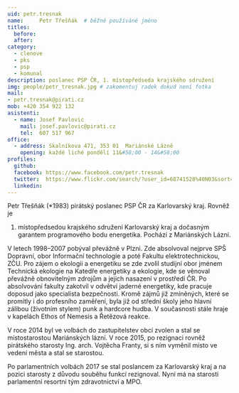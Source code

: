 ```yaml
---
uid: petr.tresnak
name:     Petr Třešňák	# běžně používáné jméno
titles:
  before:
  after:
category:
  - clenove
  - pks
  - psp
  - komunal
description: poslanec PSP ČR, 1. místopředseda krajského sdružení
img: people/petr_tresnak.jpg # zakomentuj radek dokud není fotka
mail:
- petr.tresnak@pirati.cz
mob: +420 354 922 132
asistenti:
  - name: Josef Pavlovic
    mail: josef.pavlovic@pirati.cz
    tel:  607 517 967
office: 
  - address: Skalníkova 471, 353 01  Mariánské Lázně
    opening: každé liché pondělí 11&#58;00 - 14&#58;00
profiles:
  github:
  facebook: https://www.facebook.com/petr.tresnak
  twitter:  https://www.flickr.com/search/?user_id=68741528%40N03&sort=date-taken-desc&view_all=1&text=petr%20t%C5%99e%C5%A1%C5%88%C3%A1k
  linkedin:
---
```


Petr Třešňák (\*1983) pirátský poslanec PSP ČR za Karlovarský kraj. Rovněž je
1. místopředsedou krajského sdružení Karlovarský kraj a dočasným garantem programového
bodu energetika. Pochází z Mariánských Lázní.

V letech 1998–2007 pobýval převážně v Plzni. 
Zde absolvoval nejprve SPŠ Dopravní, obor Informační technologie a 
poté Fakultu elektrotechnickou, ZČU. Pro zájem o ekologii a energetiku 
se zde zvolil studijní obor jménem Technická ekologie na Katedře energetiky a 
ekologie, kde se věnoval převážně obnovitelným zdrojům a jejich nasazení v prostředí ČR. 
Po absolvování fakulty zakotvil v odvětví jaderné energetiky, kde pracuje doposud jako 
specialista bezpečnosti. Kromě zájmů již zmíněných, které se promítly i do profesního zaměření,
byla již od střední školy jeho hlavní zálibou (životním stylem) punk a hardcore hudba. 
V současnosti stále hraje v kapelách Ethos of Nemesis a Řetězová reakce.

V roce 2014 byl ve volbách do zastupitelstev obcí zvolen a stal se místostarostou Mariánských lázní. 
V roce 2015, po rezignaci rovněž pirátského starosty Ing. arch. Vojtěcha Franty, 
si s ním vyměnil místo ve vedení města a stal se starostou. 

Po parlamentních volbách 2017 se stal poslancem za Karlovarský kraj
a na pozici starosty z důvodu souběhu funkcí rezignoval. Nyní má na starosti parlamentní 
resortní tým zdravotnictví a MPO.

